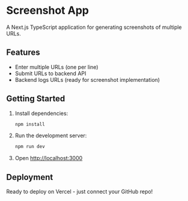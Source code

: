 # Screenshot App

A Next.js TypeScript application for generating screenshots of multiple URLs.

## Features

- Enter multiple URLs (one per line)
- Submit URLs to backend API
- Backend logs URLs (ready for screenshot implementation)

## Getting Started

1. Install dependencies:
   ```bash
   npm install
   ```
2. Run the development server:
   ```bash
   npm run dev
   ```
3. Open [http://localhost:3000](http://localhost:3000)

## Deployment

Ready to deploy on Vercel - just connect your GitHub repo!
